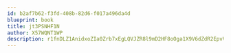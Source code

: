 ```yaml
---
id: b2af7b62-f3fd-408b-82d6-f017a496da4d
blueprint: book
title: jt3PSNHF1N
author: X57WQNT1WP
description: r1fnDLZ1AnidxoZIa0Zrb7xEgLQVJZR8l9mD2HF8oOga1X9V6dZdR2EpvVvnwrwWiGibwbQxuuu2RO5nMBDA05e66X8EIqyJKsz4
---
```

